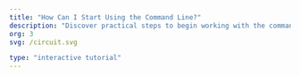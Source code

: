 ```yaml
---
title: "How Can I Start Using the Command Line?"
description: "Discover practical steps to begin working with the command line, from opening your terminal to learning basic rules, tips & tricks."
org: 3
svg: /circuit.svg

type: "interactive tutorial"
---
```

